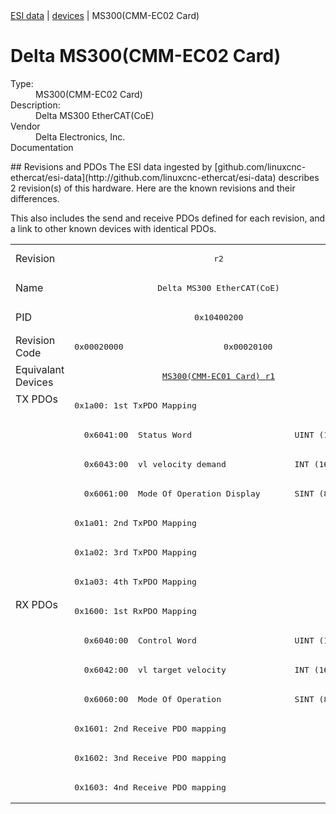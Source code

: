 <div class="nav"><a href="/esi-data">ESI data</a> | <a href="/esi-data/devices">devices</a> | MS300(CMM-EC02 Card)</div>

#  Delta MS300(CMM-EC02 Card)

<dl>
  <dt>Type:</dt><dd>MS300(CMM-EC02 Card)</dd>
  <dt>Description:</dt><dd>Delta MS300 EtherCAT(CoE)</dd>
  <dt>Vendor</dt><dd>Delta Electronics, Inc.</dd>
  <dt>Documentation</dt><dd><a href=""></a></dd>
</dl>
## Revisions and PDOs
The ESI data ingested by [github.com/linuxcnc-ethercat/esi-data](http://github.com/linuxcnc-ethercat/esi-data) describes 2 revision(s) of this hardware.  Here are the known revisions and their differences.

This also includes the send and receive PDOs defined for each revision, and a link to other known devices with identical PDOs.

<table>
<tr >
<td class="first">Revision</td>
<td  colspan=2 align="center"><pre>r2</pre></td>
</tr>
<tr >
<td class="first">Name</td>
<td  colspan=2 align="center"><pre>Delta MS300 EtherCAT(CoE)</pre></td>
</tr>
<tr >
<td class="first">PID</td>
<td  colspan=2 align="center"><pre>0x10400200</pre></td>
</tr>
<tr >
<td class="first">Revision Code</td>
<td ><pre>0x00020000</pre></td>
<td ><pre>0x00020100</pre></td>
</tr>
<tr >
<td class="first">Equivalant Devices</td>
<td  colspan=2 align="center"><pre><a href="MS300%28CMM-EC01+Card%29">MS300(CMM-EC01 Card) r1</a></pre></td>
</tr>
<tr class="txpdo pdosection">
<td class="first" rowspan=7 valign=top>TX PDOs</td>
<td colspan=2 align="left"><pre>0x1a00: 1st TxPDO Mapping</pre></td>
<td></td>
</tr>
<tr class="txpdo">
<td  colspan=2 align="left"><pre>  0x6041:00  Status Word                     UINT (16 bits)</pre></td>
</tr>
<tr class="txpdo">
<td  colspan=2 align="left"><pre>  0x6043:00  vl velocity demand              INT (16 bits)</pre></td>
</tr>
<tr class="txpdo">
<td  colspan=2 align="left"><pre>  0x6061:00  Mode Of Operation Display       SINT (8 bits)</pre></td>
</tr>
<tr class="txpdo pdosection">
<td  colspan=2 align="left"><pre>0x1a01: 2nd TxPDO Mapping</pre></td>
</tr>
<tr class="txpdo pdosection">
<td  colspan=2 align="left"><pre>0x1a02: 3rd TxPDO Mapping</pre></td>
</tr>
<tr class="txpdo pdosection">
<td  colspan=2 align="left"><pre>0x1a03: 4th TxPDO Mapping</pre></td>
</tr>
<tr class="rxpdo pdosection">
<td class="first" rowspan=7 valign=top>RX PDOs</td>
<td colspan=2 align="left"><pre>0x1600: 1st RxPDO Mapping</pre></td>
<td></td>
</tr>
<tr class="rxpdo">
<td  colspan=2 align="left"><pre>  0x6040:00  Control Word                    UINT (16 bits)</pre></td>
</tr>
<tr class="rxpdo">
<td  colspan=2 align="left"><pre>  0x6042:00  vl target velocity              INT (16 bits)</pre></td>
</tr>
<tr class="rxpdo">
<td  colspan=2 align="left"><pre>  0x6060:00  Mode Of Operation               SINT (8 bits)</pre></td>
</tr>
<tr class="rxpdo pdosection">
<td  colspan=2 align="left"><pre>0x1601: 2nd Receive PDO mapping</pre></td>
</tr>
<tr class="rxpdo pdosection">
<td  colspan=2 align="left"><pre>0x1602: 3nd Receive PDO mapping</pre></td>
</tr>
<tr class="rxpdo pdosection">
<td  colspan=2 align="left"><pre>0x1603: 4nd Receive PDO mapping</pre></td>
</tr>
</table>

